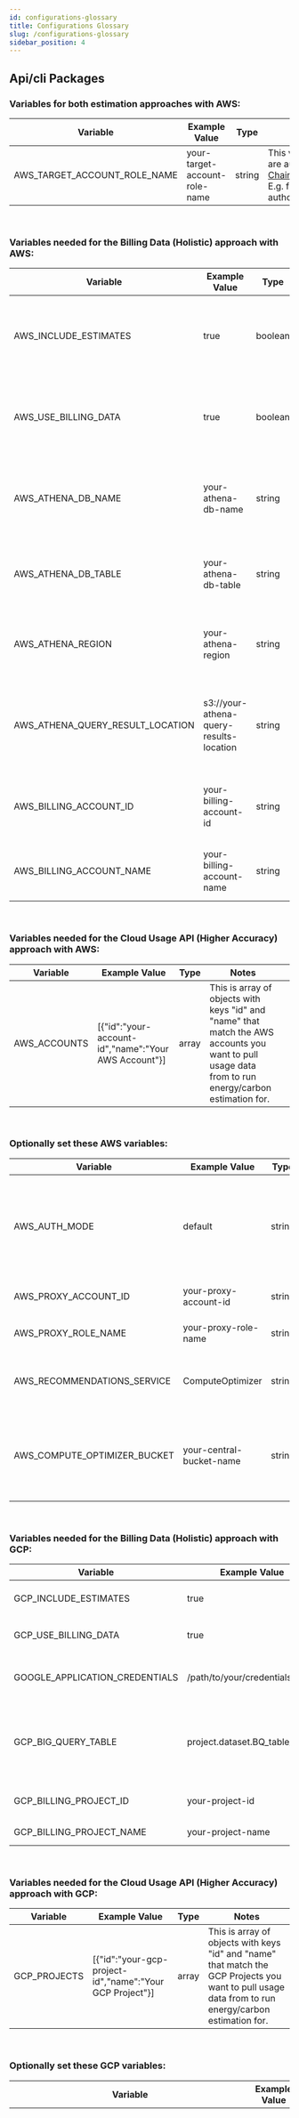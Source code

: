 ```yaml
---
id: configurations-glossary
title: Configurations Glossary
slug: /configurations-glossary
sidebar_position: 4
---
```


## Api/cli Packages

### Variables for both estimation approaches with AWS:

| Variable                     | Example Value                 | Type   | Notes                                                                                                                                                                                                                          |
| ---------------------------- | ----------------------------- | ------ | ------------------------------------------------------------------------------------------------------------------------------------------------------------------------------------------------------------------------------ |
| AWS_TARGET_ACCOUNT_ROLE_NAME | your-target-account-role-name | string | This variable is needed if you are authenticating with [ChainableTemporaryCredentials](https://docs.aws.amazon.com/AWSJavaScriptSDK/latest/AWS/ChainableTemporaryCredentials.html). E.g. from one role to the authorized role. |

<br/>

### Variables needed for the Billing Data (Holistic) approach with AWS:

| Variable                         | Example Value                           | Type    | Notes                                                                                                  |
| -------------------------------- | --------------------------------------- | ------- | ------------------------------------------------------------------------------------------------------ |
| AWS_INCLUDE_ESTIMATES            | true                                    | boolean | Use this to include AWS estimations. Unset to make this false. Defaults to true.                       |
| AWS_USE_BILLING_DATA             | true                                    | boolean | Use this to configure the application to query Cost and Usage Reports via AWS Athena.                  |
| AWS_ATHENA_DB_NAME               | your-athena-db-name                     | string  | The name of your AWS Athena Database with Cost and Usage Reports data                                  |
| AWS_ATHENA_DB_TABLE              | your-athena-db-table                    | string  | The name of your AWS Athena Table with Cost and Usage Reports data                                     |
| AWS_ATHENA_REGION                | your-athena-region                      | string  | The region your AWS Athena Database/Table were created in.                                             |
| AWS_ATHENA_QUERY_RESULT_LOCATION | s3://your-athena-query-results-location | string  | The AWS S3 Bucket that you want your Athena query results to reside in. Must be prefixed with "s3://". |
| AWS_BILLING_ACCOUNT_ID           | your-billing-account-id                 | string  | Your AWS Billing Account ID, where Cost and Usage Reports are configured.                              |
| AWS_BILLING_ACCOUNT_NAME         | your-billing-account-name               | string  | The name of your AWS Billing Account. This can be any value.                                           |

<br/>

### Variables needed for the Cloud Usage API (Higher Accuracy) approach with AWS:

| Variable     | Example Value                                        | Type  | Notes                                                                                                                                                |     |
| ------------ | ---------------------------------------------------- | ----- | ---------------------------------------------------------------------------------------------------------------------------------------------------- | --- |
| AWS_ACCOUNTS | [{"id":"your-account-id","name":"Your AWS Account"}] | array | This is array of objects with keys "id" and "name" that match the AWS accounts you want to pull usage data from to run energy/carbon estimation for. |

<br/>

### Optionally set these AWS variables:

| Variable                     | Example Value            | Type   | Notes                                                                                                                                                                                                                                                                                                                                            |
| ---------------------------- | ------------------------ | ------ | ------------------------------------------------------------------------------------------------------------------------------------------------------------------------------------------------------------------------------------------------------------------------------------------------------------------------------------------------ |
| AWS_AUTH_MODE                | default                  | string | The mode to authenticate with for AWS. Options include: 'AWS': uses [ChainableTemporaryCredentials](https://docs.aws.amazon.com/AWSJavaScriptSDK/latest/AWS/ChainableTemporaryCredentials.html), for deploying to AWS. 'GCP': Uses temporary STS Tokens, for deploying to GCP. 'default': Uses default local AWS profile, for local development. |
| AWS_PROXY_ACCOUNT_ID         | your-proxy-account-id    | string | The AWS account of the account to proxy/chain from, when app is deployed to GCP.                                                                                                                                                                                                                                                                 |
| AWS_PROXY_ROLE_NAME          | your-proxy-role-name     | string | The AWS role name in the proxy account, to proxy/chain from, when app is deployed to GCP.                                                                                                                                                                                                                                                        |
| AWS_RECOMMENDATIONS_SERVICE  | ComputeOptimizer         | string | The AWS service used to get recommendations from. Options include: "RightSizing", "ComputeOptimizer" or "All". Default is "Rightsizing".                                                                                                                                                                                                         |
| AWS_COMPUTE_OPTIMIZER_BUCKET | your-central-bucket-name | string | The name of the AWS bucket in which Compute Optimizer recommendations exist. This is only needed id "ComputeOptimizer" or "All" is configured for the `AWS_RECOMMENDATIONS_SERVICE` variable.                                                                                                                                                    |

<br/>

### Variables needed for the Billing Data (Holistic) approach with GCP:

| Variable                       | Example Value                  | Type    | Notes                                                                                                                                                                                                                                                                                                 |
| ------------------------------ | ------------------------------ | ------- | ----------------------------------------------------------------------------------------------------------------------------------------------------------------------------------------------------------------------------------------------------------------------------------------------------- |
| GCP_INCLUDE_ESTIMATES          | true                           | boolean | Use this to include GCP estimations. Unset to make this false. Defaults to true.                                                                                                                                                                                                                      |
| GCP_USE_BILLING_DATA           | true                           | boolean | Use this to configure the application to query Billing Export Data via Google BigQuery.                                                                                                                                                                                                               |
| GOOGLE_APPLICATION_CREDENTIALS | /path/to/your/credentials.json | string  | The absolute path to your service account private key file. This service account needs to have permission to query Billing Data using BigQuery.                                                                                                                                                       |
| GCP_BIG_QUERY_TABLE            | project.dataset.BQ_table_name  | string  | The name of your BigQuery table configured to consume Billing Export data in the format: `PROJECT_ID.DATASET_NAME.TABLE_NAME`. Don't forget to replace the colon in the table id if you copy it from BigQuery. See [here](https://cloud.google.com/billing/docs/how-to/bq-examples) for more details. |
| GCP_BILLING_PROJECT_ID         | your-project-id                | string  | The GCP Project ID that your service account exists in that has permission to query Billing Data using BigQuery.                                                                                                                                                                                      |
| GCP_BILLING_PROJECT_NAME       | your-project-name              | string  | The name for the GCP Project specified in the previous variable.                                                                                                                                                                                                                                      |

<br/>

### Variables needed for the Cloud Usage API (Higher Accuracy) approach with GCP:

| Variable     | Example Value                                            | Type  | Notes                                                                                                                                                |
| ------------ | -------------------------------------------------------- | ----- | ---------------------------------------------------------------------------------------------------------------------------------------------------- |
| GCP_PROJECTS | [{"id":"your-gcp-project-id","name":"Your GCP Project"}] | array | This is array of objects with keys "id" and "name" that match the GCP Projects you want to pull usage data from to run energy/carbon estimation for. |

<br/>

### Optionally set these GCP variables:

| Variable                                 | Example Value | Type    | Notes                                                                                                                                                                                                                                                                                                                                                                                           |
| ---------------------------------------- | ------------- | ------- | ----------------------------------------------------------------------------------------------------------------------------------------------------------------------------------------------------------------------------------------------------------------------------------------------------------------------------------------------------------------------------------------------- |
| GCP_USE_CARBON_FREE_ENERGY_PERCENTAGE    | true          | boolean | Setting this to true will change the emissions factors used by the application to take into account [Google's Carbon Free Energy percentage](https://cloud.google.com/sustainability/region-carbon) in each region. For example in us-central1, the grid emissions factor is 494 gCO2eq/kWh with CFE% of 93%. With this option set to true, the application would instead use 31.78 gCO2eq/kWh. |
| GCP_VCPUS_PER_GKE_CLUSTER                | 3             | number  | Use this to configure the average number of vCPUs the application should use to estimate energy consumption of Kubernetes Engine clusters. If unset, defaults to 3, which is the default number of vCPUs provisioned.                                                                                                                                                                           |
| GCP_VCPUS_PER_CLOUD_COMPOSER_ENVIRONMENT | 14            | number  | Use this to configure the average number of vCPUs the application should use to estimate energy consumption of Cloud Composer Environments. If unset, defaults to 14, which is the number of vCPUs provisioned for a medium sized environment.                                                                                                                                                  |

<br/>

### Variables needed for the Billing Data (Holistic) approach with Azure:

| Variable                | Example Value            | Type    | Notes                                                                                                   |     |
| ----------------------- | ------------------------ | ------- | ------------------------------------------------------------------------------------------------------- | --- |
| AZURE_INCLUDE_ESTIMATES | true                     | boolean | Use this to include GCP estimations. Unset to make this false. Defaults to true.                        |
| AZURE_USE_BILLING_DATA  | true                     | boolean | Use this to configure the application to query Azure Consumption API.                                   |
| AZURE_CLIENT_ID         | your-azure-client-id     | string  | The Azure Service Principal ID with permission to read the Consumption API from your Subscriptions.     |
| AZURE_CLIENT_SECRET     | your-azure-client-secret | string  | The Azure Service Principal Secret with permission to read the Consumption API from your Subscriptions. |
| AZURE_TENANT_ID         | your-azure-tenant-id     | string  | Your Azure tenant ID.                                                                                   |

<br/>

### Optionally set this to "GCP" if your Azure credentials are stored in Google Secrets Manager:

| Variable        | Example Value | Type   | Notes                                                                                                                                                                                                                                                 |
| --------------- | ------------- | ------ | ----------------------------------------------------------------------------------------------------------------------------------------------------------------------------------------------------------------------------------------------------- |
| AZURE_AUTH_MODE | default       | string | The authentication mode for Azure. Options are: 'GCP' that gets the secrets from Google Secrets Manager, 'default' which using the client id/secret and tent id from your .env file. Requires GCP_BILLING_PROJECT_NAME to be set if using 'GCP' Mode. |

<br/>

### Optionaly include this for tagging support

| Variable                 | Example Value                          | Type          | Notes                                                                                          |     |
| ------------------------ | -------------------------------------- | ------------- | ---------------------------------------------------------------------------------------------- | --- |
| AZURE_RESOURCE_TAG_NAMES | ["resourceGroup","project","customer"] | array<string> | Azure resource tag names to include if present, include resourceGroup as a tag name if needed. |

### Optionally set this to customize usage data fetch behavior. See [Azure Performance Considerations](./PerformanceConsiderations.md#azure-performance-considerations) for more information.

| Variable                     | Example Value                        | Type          | Notes                                                                                                        |     |
| ---------------------------- | ------------------------------------ | ------------- | ------------------------------------------------------------------------------------------------------------ | --- |
| AZURE_CONSUMPTION_CHUNK_DAYS | 5                                    | number        | To avoid rate limiting, requests can be grouped in chunks of days. Use this to specify the chunk size        |
| AZURE_SUBSCRIPTION_CHUNKS    | 10                                   | number        | To avoid rate limiting, a group size of subscipritions for asynchronous requests can be set. Defaults to 10. |
| AZURE_SUBSCRIPTIONS          | ["subscription-1", "subscription-2"] | array<string> | List of subscriptions by IDs to include in estimations. Fetches all subscriptions by default                 |

### Optionally set this to store cache file in Google Cloud Storage

| Variable              | Example Value  | Type   | Notes                                                                               |
| --------------------- | -------------- | ------ | ----------------------------------------------------------------------------------- |
| CACHE_MODE            | GCS            | string | Set with 'GCS' to use this option or leave it empty to use the default.             |
| GCS_CACHE_BUCKET_NAME | my-bucket-name | string | Is the name of you Google Cloud Storage bucket where the cache file will be stored. |

<br/>

### Optionally set these custom configurations for On-Premise calculations

| Variable                           | Example Value | Type   | Notes                                                                   |
| ---------------------------------- | ------------- | ------ | ----------------------------------------------------------------------- |
| ON_PREMISE_CPU_UTILIZATION_SERVER  | 40            | number | For on-premise servers, provides an average value for cpu utilization.  |
| ON_PREMISE_CPU_UTILIZATION_LAPTOP  | 40            | number | For on-premise laptops, provides an average value for cpu utilization.  |
| ON_PREMISE_CPU_UTILIZATION_DESKTOP | 40            | number | For on-premise desktops, provides an average value for cpu utilization. |
| ON_PREMISE_AVG_WATTS_SERVER        | 300           | number | For on-premise servers, provides an average value for average watts.    |
| ON_PREMISE_AVG_WATTS_LAPTOP        | 300           | number | For on-premise laptops, provides an average value for average watts.    |
| ON_PREMISE_AVG_WATTS_DESKTOP       | 300           | number | For on-premise desktops, provides an average value for average watts.   |

<br/>

### Optionally set these variables to configure CORS

| Varibale          | Example Value                            | Type    | Notes                                                                                                      |
| ----------------- | ---------------------------------------- | ------- | ---------------------------------------------------------------------------------------------------------- |
| ENABLE_CORS       | true                                     | boolean | Enables default CORS headers on all API requests. By default all origins, methods and headers are allowed. |
| CORS_ALLOW_ORIGIN | https://example.com,https://example2.com | string  | A list of one or more origins to allow for CORS requests, comma separated.                                 |

<br />

## Client Package - all variables are optional

| Variable                         | Example Value           | Type    | Notes                                                                                                                                               |
| -------------------------------- | ----------------------- | ------- | --------------------------------------------------------------------------------------------------------------------------------------------------- |
| REACT_APP_PREVIOUS_YEAR_OF_USAGE | true                    | boolean | Use this to ensure the application requests usage data from the entire previous calendar year to today. Unset to make this false. Defaults to true. |
| REACT_APP_GROUP_BY               | month                   | string  | Value to set how the cloud provider queries should return data (e.g. day/week/month/quarter/year). Defaults to day.                                 |
| REACT_APP_DATE_RANGE_VALUE       | 1                       | number  | The quantity of REACT_APP_DATE_RANGE_TYPE to be used.                                                                                               |
| REACT_APP_DATE_RANGE_TYPE        | year                    | string  | The type of time period to be used. Values can be day(s), week(s), month(s), quarter(s), year(s)                                                    |
| REACT_APP_MINIMAL_DATE_AGE       | 1                       | number  | The amount of days to subtract from current date as end date.                                                                                       |
| REACT_APP_BASE_URL               | https://example.com/api | string  | The base URL used to make API requests.                                                                                                             |

